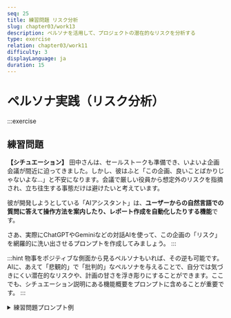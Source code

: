 ```yaml
---
seq: 25
title: 練習問題 リスク分析
slug: chapter03/work13
description: ペルソナを活用して、プロジェクトの潜在的なリスクを分析する
type: exercise
relation: chapter03/work11
difficulty: 3
displayLanguage: ja
duration: 15
---
```


# ペルソナ実践（リスク分析）

:::exercise
## 練習問題

**【シチュエーション】**
田中さんは、セールストークも準備でき、いよいよ企画会議が間近に迫ってきました。しかし、彼はふと「この企画、良いことばかりじゃないよな…」と不安になります。会議で厳しい役員から想定外のリスクを指摘され、立ち往生する事態だけは避けたいと考えています。

彼が開発しようとしている「AIアシスタント」は、**ユーザーからの自然言語での質問に答えて操作方法を案内したり、レポート作成を自動化したりする機能**です。

さあ、実際にChatGPTやGeminiなどの対話AIを使って、この企画の「リスク」を網羅的に洗い出させるプロンプトを作成してみましょう。
:::

:::hint
物事をポジティブな側面から見るペルソナもいれば、その逆も可能です。AIに、あえて「悲観的」で「批判的」なペルソナを与えることで、自分では気づきにくい潜在的なリスクや、計画の甘さを浮き彫りにすることができます。ここでも、シチュエーション説明にある機能概要をプロンプトに含めることが重要です。
:::

<details>
<summary>練習問題プロンプト例</summary>
```
あなたは、常に最悪の事態を想定する、非常に優秀で悲観的なリスク管理の専門家です。
現在、我々が企画している新機能「AIアシスタント」について、考えられるビジネス上のリスクを、厳しい視点から3つ指摘してください。

# 新機能「AIアシスタント」の概要
- ユーザーが自然言語で質問すると、アプリケーションの操作方法や最適な機能などを対話形式で教えてくれる。
- 複雑なレポート作成なども、AIに指示するだけで自動で実行してくれる。
```

### AI回答出力例
（AIによる回答のイメージ）
```
リスク管理の観点から、この「AIアシスタント」企画に潜む重大なリスクを3点指摘します。楽観的な見通しは今すぐ捨ててください。

1.  **【誤情報による信用の失墜リスク】**: AIアシスタントが誤った操作方法を教えたり、間違ったデータでレポートを作成したりした場合、顧客の業務に深刻な損害を与える可能性があります。たった一度のミスが、我々が長年かけて築き上げてきた製品への信頼を根底から覆すことになるでしょう。

2.  **【コスト増大による収益圧迫リスク】**: AIの運用には、高価なAPI利用料や高性能なサーバー維持費が継続的に発生します。もし有料プランへの移行が想定通りに進まなかった場合、この機能は収益を生まない「金食い虫」となり、会社全体の利益を圧迫するだけの存在になりかねません。

3.  **【顧客サポートの崩壊リスク】**: 「AIが何でも答えてくれる」と顧客が過度に期待した場合、AIが解決できない複雑な問題が、これまで以上にサポート窓口に殺到する可能性があります。結果として、サポート部門は疲弊し、本当に重要な顧客への対応が遅れ、顧客満足度が逆に低下するという最悪の事態も想定すべきです。
```
</details>

